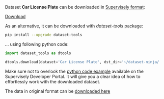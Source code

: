 Dataset **Car License Plate** can be downloaded in [Supervisely format](https://developer.supervisely.com/api-references/supervisely-annotation-json-format):

 [Download](https://assets.supervisely.com/supervisely-supervisely-assets-public/teams_storage/4/1/E9/omzhpvtWVdBifJPIng7Zao30vh2LYdwFbODJcMCyTOqcXVf5ckOvgAzxJVQeuhNrGKJ6bPPJ2L3dcEiTwM7owwsG1rUYjHWkWOmvMESvXAxgdjk5zAHhaeUc8ZZG.tar)

As an alternative, it can be downloaded with *dataset-tools* package:
``` bash
pip install --upgrade dataset-tools
```

... using following python code:
``` python
import dataset_tools as dtools

dtools.download(dataset='Car License Plate', dst_dir='~/dataset-ninja/')
```
Make sure not to overlook the [python code example](https://developer.supervisely.com/getting-started/python-sdk-tutorials/iterate-over-a-local-project) available on the Supervisely Developer Portal. It will give you a clear idea of how to effortlessly work with the downloaded dataset.

The data in original format can be [downloaded here](https://www.kaggle.com/datasets/andrewmvd/car-plate-detection/download?datasetVersionNumber=1)